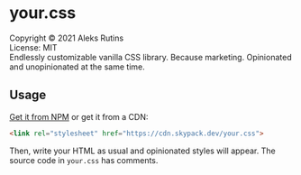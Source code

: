 # your.css
Copyright © 2021 Aleks Rutins \
License: MIT \
Endlessly customizable vanilla CSS library. Because marketing. Opinionated and unopinionated at the same time.
## Usage
[Get it from NPM](https://npm.im/your.css) or get it from a CDN:
```html
<link rel="stylesheet" href="https://cdn.skypack.dev/your.css">
```
Then, write your HTML as usual and opinionated styles will appear. The source code in `your.css` has comments.